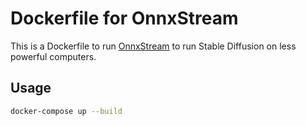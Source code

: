 # Dockerfile for OnnxStream

This is a Dockerfile to run [OnnxStream](https://github.com/vitoplantamura/OnnxStream) to run Stable Diffusion on less powerful computers.

## Usage
```bash
docker-compose up --build
```
